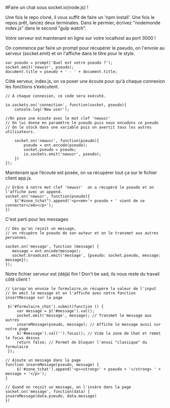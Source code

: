 #Faire un chat sous socket.io(node.js) !

Une fois le repo cloné, il vous suffit de faire un 'npm install'. Une fois le repos prêt, lancez deux terminales. Dans le permier, écrivez "nodemonde index.js" dans le second "gulp watch".

Votre serveur est maintenant en ligne sur votre localhost au port 3000 !




On commence par faire un prompt pour récupérer le pseudo, on l'envoie au serveur (socket.emit) et on l'affiche dans le titre pour le style.
```
var pseudo = prompt('Quel est votre pseudo ?');
socket.emit('newusr', pseudo);
document.title = pseudo + ' - ' + document.title;
```



Côté serveur, index.js, on va poser une écoute pour qu'à chaque connexion les fonctions s’exécutent. 

```
// A chaque connexion, ce code sera exécuté.

io.sockets.on('connection', function(socket, pseudo){
	console.log('New user');
	
//On pose une écoute avec le mot clef 'newusr'
// On lui donne en paramètre le pseudo puis nous encodons ce pseudo
// On le stock dans une variable puis on avertit tous les autres utilisateurs.
	
	socket.on('newusr', function(pseudo){
		pseudo = ent.encode(pseudo);
		socket.pseudo = pseudo;
		io.sockets.emit('newusr', pseudo);
	})
}); 
```

Maintenant que l’écoute est posée, on va récupérer tout ça sur le fichier client app.js.
```
// Grâce à notre mot clef 'newusr'  on a récupéré le pseudo et on l'affiche avec un append.  
socket.on('newusr', function(pseudo){
	$("#zone_tchat").append('<p><em>'+ pseudo + ' vient de se connecter</em></p>');
})
```

C'est parti pour les messages

```
// Dès qu'on reçoit un message,
// on récupère le pseudo de son auteur et on le transmet aux autres personnes.

socket.on('message', function (message) {
   message = ent.encode(message);
   socket.broadcast.emit('message', {pseudo: socket.pseudo, message: message});
});
```

Notre fichier serveur est (déjà) fini ! Don't be sad, ils nous reste du travail côté client ! 

```
// Lorsqu'on envoie le formulaire,on récupère la valeur de l'input
// On emit le message et on l'affiche avec notre fonction insertMessage sur la page

 $('#formulaire_chat').submit(function () {
     var message = $('#message').val();
     socket.emit('message', message); // Transmet le message aux autres
     insereMessage(pseudo, message); // Affiche le message aussi sur notre page
     $('#message').val('').focus(); // Vide la zone de Chat et remet le focus dessus
     return false; // Permet de bloquer l'envoi "classique" du formulaire
 });
```


```
// Ajoute un message dans la page
function insereMessage(pseudo, message) {
     $('#zone_tchat').append('<p><strong>' + pseudo + '</strong> ' + message + '</p>');
}

```
```
// Quand on reçoit un message, on l'insère dans la page
socket.on('message', function(data) {
insereMessage(data.pseudo, data.message)
})
```
